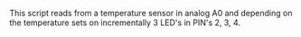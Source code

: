 This script reads from a temperature sensor in analog A0 and depending on the temperature sets on incrementally 3 LED's in PIN's 2, 3, 4.
